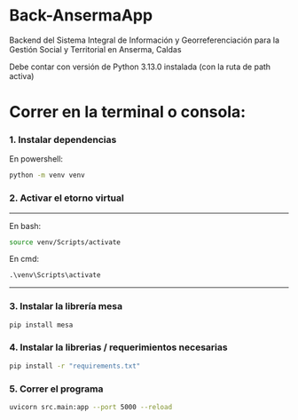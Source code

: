 # Back-AnsermaApp
Backend del Sistema Integral de Información y Georreferenciación para la Gestión Social y Territorial en Anserma, Caldas

Debe contar con versión de Python 3.13.0 instalada (con la ruta de path activa)

# Correr en la terminal o consola:

### 1. Instalar dependencias

En powershell:
```bash
python -m venv venv
```

### 2. Activar el etorno virtual

-----------------------------

En bash:
```bash
source venv/Scripts/activate
```

En cmd:
```cmd
.\venv\Scripts\activate
```

-----------------------------

### 3. Instalar la librería mesa

```bash
pip install mesa
```

### 4. Instalar la librerias / requerimientos necesarias

```bash
pip install -r "requirements.txt"
```

### 5. Correr el programa

```bash
uvicorn src.main:app --port 5000 --reload
```